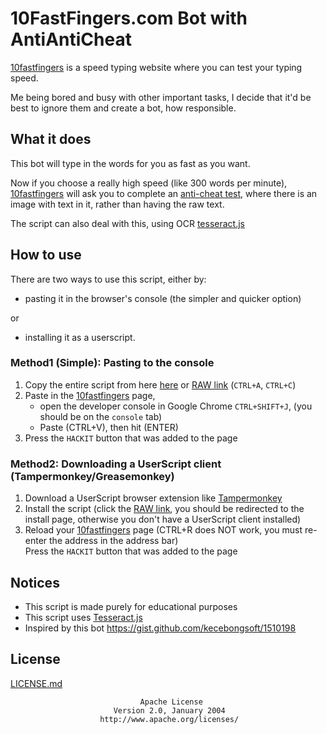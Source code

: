 # 10FastFingers.com Bot with AntiAntiCheat

[10fastfingers](www.10fastfingers.com) is a speed typing website where you can test your typing speed.

Me being bored and busy with other important tasks, I decide that it'd be best to ignore them and create a bot, how responsible.

## What it does

This bot will type in the words for you as fast as you want.

Now if you choose a really high speed (like 300 words per minute),
[10fastfingers](www.10fastfingers.com) will ask you to complete an [anti-cheat test](https://10fastfingers.com/anticheat/view/1/1),
where there is an image with text in it, rather than having the raw text.

The script can also deal with this, using OCR [tesseract.js](https://tesseract.projectnaptha.com/)

## How to use

There are two ways to use this script, either by:

- pasting it in the browser's console (the simpler and quicker option)

or

- installing it as a userscript.

### Method1 (Simple): Pasting to the console

1. Copy the entire script from here [here](10fastfingers_bot_antianticheat.user.js) or [RAW link](/../../raw/master/10fastfingers_bot_antianticheat.user.js) (`CTRL+A`, `CTRL+C`)
2. Paste in the [10fastfingers](www.10fastfingers.com) page,  
    - open the developer console in Google Chrome `CTRL+SHIFT+J`, (you should be on the `console` tab)
    - Paste (CTRL+V), then hit (ENTER)
3. Press the `HACKIT` button that was added to the page

### Method2: Downloading a UserScript client (Tampermonkey/Greasemonkey)
1. Download a UserScript browser extension like [Tampermonkey](https://www.tampermonkey.net/)
2. Install the script (click the [RAW link](/../../raw/master/10fastfingers_bot_antianticheat.user.js), you should be redirected to the install page, otherwise you don't have a UserScript client installed)
3. Reload your [10fastfingers](www.10fastfingers.com) page (CTRL+R does NOT work, you must re-enter the address in the address bar)  
    Press the `HACKIT` button that was added to the page


## Notices

- This script is made purely for educational purposes
- This script uses [Tesseract.js](https://tesseract.projectnaptha.com/)
- Inspired by this bot https://gist.github.com/kecebongsoft/1510198

## License

[LICENSE.md]()

                                 Apache License
                           Version 2.0, January 2004
                        http://www.apache.org/licenses/


